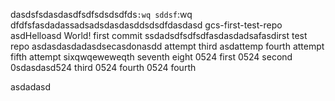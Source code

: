 dasdsfsdasdasdfsdfsdsdsdfds`:wq
sddsf`:wq
dfdfsfasdadassadsadsdasdasddsdsdfdasdasd gcs-first-test-repo
asdHelloasd World! first commit
ssdadsdfsdfsdfasdasdadsafasdirst test repo
asdasdasdadasdsecasdonasdd attempt
third asdattemp
fourth attempt
fifth attempt
sixqwqeweweqth
seventh
eight
0524 first
0524 second
0sdasdasd524 third
0524 fourth
0524 fourth




asdadasd






